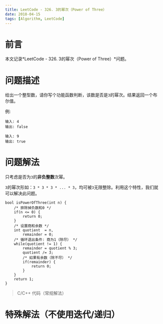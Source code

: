 ```yaml
---
title: LeetCode - 326. 3的幂次（Power of Three）
date: 2018-04-15
tags: [Algorithm, LeetCode]
---
```


# 前言

本文记录*LeetCode - 326. 3的幂次（Power of Three）*问题。

# 问题描述

给出一个整型数，请你写个功能函数判断，该数是否是`3`的幂次。结果返回一个布尔值。

例:
```
输入: 4
输出: false

输入: 9
输出: true
```

# 问题解法

只考虑是否为`3`的**非负整数**次幂。

`3`的幂次形如：`3 * 3 * 3 * ... * 3`，均可被`3`无限整除。利用这个特性，我们就可以解决此问题。

```
bool isPowerOfThree(int n) {
    /* 排除掉负数和0 */
    if(n <= 0) {
        return 0;
    }
    /* 设置商和余数 */
    int quotient  = n,
        remainder = 0;
    /* 循环退出条件: 商为1（除尽） */
    while(quotient != 1) {
        remainder = quotient % 3;
        quotient /= 3;
        /* 如果有余数（除不尽） */
        if(remainder) {
            return 0;
        }
    }
    return 1;
}
```

> C/C++ 代码（常规解法）

# 特殊解法（不使用迭代/递归）


